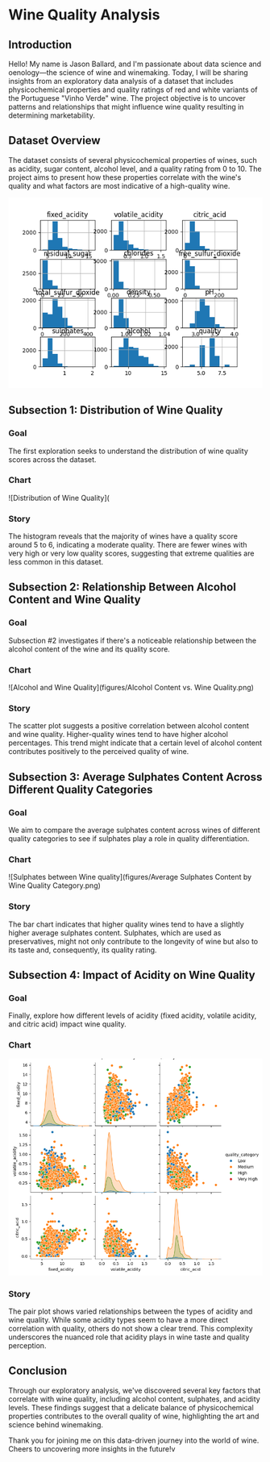 # Wine Quality Analysis

## Introduction

Hello! My name is Jason Ballard, and I'm passionate about data science and oenology—the science of wine and winemaking. Today, I will be sharing insights from an exploratory data analysis of a dataset that includes physicochemical properties and quality ratings of red and white variants of the Portuguese "Vinho Verde" wine. The project objective is to uncover patterns and relationships that might influence wine quality resulting in determining marketability.

## Dataset Overview

The dataset consists of several physicochemical properties of wines, such as acidity, sugar content, alcohol level, and a quality rating from 0 to 10. The project aims to present how these properties correlate with the wine's quality and what factors are most indicative of a high-quality wine.

![Dataset preview](https://github.com/JBtallgrass/datafun-06-eda/blob/main/figures/dataset.png)

## Subsection 1: Distribution of Wine Quality

### Goal

The first exploration seeks to understand the distribution of wine quality scores across the dataset.

### Chart

![Distribution of Wine Quality](

### Story 

The histogram reveals that the majority of wines have a quality score around 5 to 6, indicating a moderate quality. There are fewer wines with very high or very low quality scores, suggesting that extreme qualities are less common in this dataset.

## Subsection 2: Relationship Between Alcohol Content and Wine Quality

### Goal

Subsection #2 investigates if there's a noticeable relationship between the alcohol content of the wine and its quality score.

### Chart

![Alcohol and Wine Quality](figures/Alcohol Content vs. Wine Quality.png)

### Story

The scatter plot suggests a positive correlation between alcohol content and wine quality. Higher-quality wines tend to have higher alcohol percentages. This trend might indicate that a certain level of alcohol content contributes positively to the perceived quality of wine.

## Subsection 3: Average Sulphates Content Across Different Quality Categories

### Goal

We aim to compare the average sulphates content across wines of different quality categories to see if sulphates play a role in quality differentiation.

### Chart

![Sulphates between Wine quality](figures/Average Sulphates Content by Wine Quality Category.png)

### Story

The bar chart indicates that higher quality wines tend to have a slightly higher average sulphates content. Sulphates, which are used as preservatives, might not only contribute to the longevity of wine but also to its taste and, consequently, its quality rating.

## Subsection 4: Impact of Acidity on Wine Quality

### Goal

Finally, explore how different levels of acidity (fixed acidity, volatile acidity, and citric acid) impact wine quality.

### Chart

![Impact of Acidity on Wine Quality](figures/Impact_of_Acidity_on_Wine_Quality.png)

### Story

The pair plot shows varied relationships between the types of acidity and wine quality. While some acidity types seem to have a more direct correlation with quality, others do not show a clear trend. This complexity underscores the nuanced role that acidity plays in wine taste and quality perception.

## Conclusion

Through our exploratory analysis, we've discovered several key factors that correlate with wine quality, including alcohol content, sulphates, and acidity levels. These findings suggest that a delicate balance of physicochemical properties contributes to the overall quality of wine, highlighting the art and science behind winemaking.

Thank you for joining me on this data-driven journey into the world of wine. Cheers to uncovering more insights in the future!v
